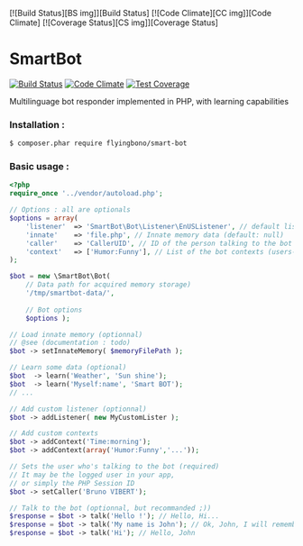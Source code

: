 [![Build Status][BS img]][Build Status]
[![Code Climate][CC img]][Code Climate]
[![Coverage Status][CS img]][Coverage Status]

# SmartBot
[![Build Status](https://img.shields.io/travis/flyingbono/SmartBot/master.svg)](https://travis-ci.org/flyingbono/SmartBot)
[![Code Climate](https://img.shields.io/codeclimate/github/flyingbono/SmartBot.svg)](https://codeclimate.com/github/flyingbono/SmartBot)
[![Test Coverage](https://img.shields.io/codeclimate/coverage/github/flyingbono/SmartBot.svg)](https://codeclimate.com/github/flyingbono/SmartBot/coverage)

Multilinguage bot responder implemented in PHP, with learning capabilities

### Installation :
``` sh
$ composer.phar require flyingbono/smart-bot
```

### Basic usage :

```php
<?php
require_once '../vendor/autoload.php';

// Options : all are optionals
$options = array(
	'listener' 	=> 'SmartBot\Bot\Listener\EnUSListener', // default listener (default: EnUSListener)
	'innate'	=> 'file.php', // Innate memory data (default: null)
	'caller'	=> 'CallerUID', // ID of the person talking to the bot (default: null)
	'context'	=> ['Humor:Funny'], // List of the bot contexts (users-defined)
);

$bot = new \SmartBot\Bot( 
	// Data path for acquired memory storage)
	'/tmp/smartbot-data/', 
	
	// Bot options
	$options );

// Load innate memory (optionnal)
// @see (documentation : todo)
$bot -> setInnateMemory( $memoryFilePath );

// Learn some data (optional)
$bot  -> learn('Weather', 'Sun shine');
$bot  -> learn('Myself:name', 'Smart BOT');
// ...

// Add custom listener (optionnal)
$bot -> addListener( new MyCustomLister );

// Add custom contexts
$bot -> addContext('Time:morning');
$bot -> addContext(array('Humor:Funny','...'));

// Sets the user who's talking to the bot (required)
// It may be the logged user in your app, 
// or simply the PHP Session ID
$bot -> setCaller('Bruno VIBERT');

// Talk to the bot (optionnal, but recommanded ;))
$response = $bot -> talk('Hello !'); // Hello, Hi...
$response = $bot -> talk('My name is John'); // Ok, John, I will remember that !
$response = $bot -> talk('Hi'); // Hello, John
```

